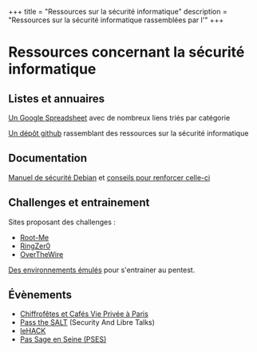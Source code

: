 +++
title = "Ressources sur la sécurité informatique"
description = "Ressources sur la sécurité informatique rassemblées par l'"
+++

# Ressources concernant la sécurité informatique

## Listes et annuaires

[Un Google Spreadsheet](https://docs.google.com/spreadsheets/d/12bT8APhWsL-P8mBtWCYu4MLftwG1cPmIL25AEBtXDno/edit#gid=937533738) avec de nombreux liens triés par catégorie

[Un dépôt github](https://github.com/sbilly/awesome-security#awesome-security)
rassemblant des ressources sur la sécurité informatique

## Documentation

[Manuel de sécurité
Debian](https://www.debian.org/doc/manuals/securing-debian-howto/) et [conseils
pour renforcer celle-ci](https://wiki.debian.org/Hardening)

## Challenges et entrainement

Sites proposant des challenges :

- [Root-Me](https://www.root-me.org/)
- [RingZer0](https://ringzer0ctf.com/)
- [OverTheWire](https://overthewire.org/wargames/)

[Des environnements émulés](https://lab.pentestit.ru/) pour s'entrainer au
pentest.

## Évènements

- [Chiffrofêtes et Cafés Vie Privée à Paris](https://www.cryptoparty.in/paris)
- [Pass the SALT](https://pass-the-salt.org) (Security And Libre Talks)
- [leHACK](@/activités/le_hack/_index.md)
- [Pas Sage en Seine (PSES)](@/activités/passage_en_seine/_index.md)
